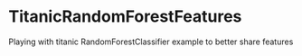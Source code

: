 # TitanicRandomForestFeatures
Playing with titanic RandomForestClassifier example to better share features
